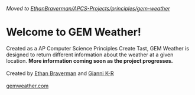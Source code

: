 <i>Moved to <a href="https://github.com/EthanBraverman/APCS-Projects/tree/main/principles/gem-weather">EthanBraverman/APCS-Projects/principles/gem-weather</a></i>
<h1>Welcome to GEM Weather!</h1>
Created as a AP Computer Science Principles Create Tast, GEM Weather is designed to return different information about the weather at a given location. <b>More information coming soon as the project progresses.</b>
<br><br>
Created by <a href="https://github.com/ethanbraverman">Ethan Braverman</a> and <a href="https://github.com/fabulous-gio">Gianni K-R</a>
<br><br>
<a href="https://gemweather.com">gemweather.com</a>
